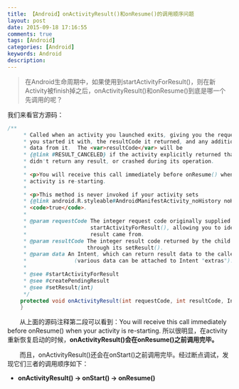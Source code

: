 ```yaml
---
title: 【Android】onActivityResult()和onResume()的调用顺序问题
layout: post
date: 2015-09-18 17:16:55
comments: true
tags: [Android]
categories: [Android]
keywords: Android
description: 
---
```


> 在Android生命周期中，如果使用到startActivityForResult()，则在新Activity被finish掉之后，onActivityResult()和onResume()到底是哪一个先调用的呢？

我们来看官方源码：

```java
/**
     * Called when an activity you launched exits, giving you the requestCode
     * you started it with, the resultCode it returned, and any additional
     * data from it.  The <var>resultCode</var> will be
     * {@link #RESULT_CANCELED} if the activity explicitly returned that,
     * didn't return any result, or crashed during its operation.
     *
     * <p>You will receive this call immediately before onResume() when your
     * activity is re-starting.
     *
     * <p>This method is never invoked if your activity sets
     * {@link android.R.styleable#AndroidManifestActivity_noHistory noHistory} to
     * <code>true</code>.
     *
     * @param requestCode The integer request code originally supplied to
     *                    startActivityForResult(), allowing you to identify who this
     *                    result came from.
     * @param resultCode The integer result code returned by the child activity
     *                   through its setResult().
     * @param data An Intent, which can return result data to the caller
     *               (various data can be attached to Intent "extras").
     *
     * @see #startActivityForResult
     * @see #createPendingResult
     * @see #setResult(int)
     */
    protected void onActivityResult(int requestCode, int resultCode, Intent data) {
    }
```  

<!--more-->


&#160; &#160; &#160; &#160;从上面的源码注释第二段可以看到：You will receive this call immediately before onResume() when your activity is re-starting. 所以很明显，在activity重新恢复启动的时候，**onActivityResult()会在onResume()之前调用完毕。**

&#160; &#160; &#160; &#160;而且，onActivityResult()还会在onStart()之前调用完毕。经过断点调试，发现它们三者的调用顺序如下：

 - **onActivityResult()  -> onStart() -> onResume()**

